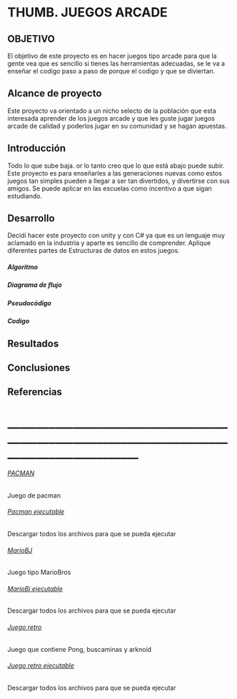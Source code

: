  # THUMB. JUEGOS ARCADE
##                                           OBJETIVO
El objetivo de este proyecto es en hacer juegos tipo arcade para que la gente vea que es sencillo si tienes las herramientas adecuadas, se le va a enseñar el codigo paso a paso de porque el codigo y que se diviertan.
##                                      Alcance de proyecto 
Este proyecto va orientado a un nicho selecto de la población que esta interesada aprender de los juegos arcade y que les guste jugar juegos arcade de calidad y poderlos jugar en su comunidad y se hagan apuestas.
##                                         Introducción
Todo lo que sube baja. or lo tanto creo que lo que está abajo puede subir. Este proyecto es para enseñarles a las generaciones nuevas como estos juegos tan simples pueden a llegar a ser tan divertidos, y divertirse con sus amigos. Se puede aplicar en las escuelas como incentivo a que sigan estudiando.
##                                          Desarrollo 
Decidí hacer este proyecto con unity y con C# ya que es un lenguaje muy aclamado en la industria y aparte es sencillo de comprender.
Aplique diferentes partes de Estructuras de datos en estos juegos.

##### Algoritmo

##### Diagrama de flujo

##### Pseudocódigo

##### Codigo


## Resultados

## Conclusiones

## Referencias

# ________________________________________________________________________________________________

###### [PACMAN](https://github.com/ISLASKRIGA/ProyectoFinalEDA/tree/master/Pacman)
Juego de pacman

###### [Pacman ejecutable](https://github.com/ISLASKRIGA/ProyectoFinalEDA/tree/master/Pacman/Juego%20Ejecutable)
Descargar todos los archivos para que se pueda ejecutar

###### [MarioBJ](https://github.com/ISLASKRIGA/ProyectoFinalEDA/tree/master/MarioB)
Juego tipo MarioBros

###### [MarioBj ejecutable](https://github.com/ISLASKRIGA/ProyectoFinalEDA/tree/master/MarioB/JuegoEjecutable)
Descargar todos los archivos para que se pueda ejecutar

###### [Juego retro](https://github.com/ISLASKRIGA/ProyectoFinalEDA/tree/master/Retro)
Juego que contiene Pong, buscaminas y arknoid

###### [Juego retro ejecutable](https://github.com/ISLASKRIGA/ProyectoFinalEDA/tree/master/Retro/JuegoEjecutable)
Descargar todos los archivos para que se pueda ejecutar

